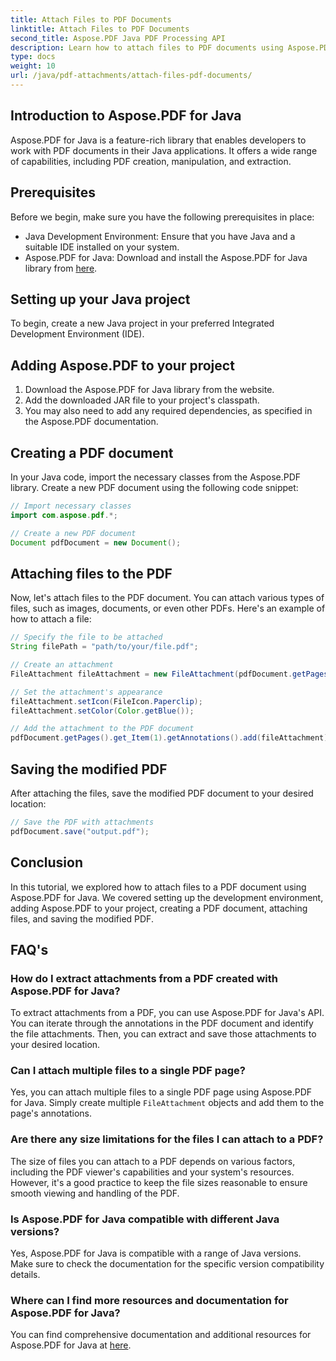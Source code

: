```yaml
---
title: Attach Files to PDF Documents
linktitle: Attach Files to PDF Documents
second_title: Aspose.PDF Java PDF Processing API
description: Learn how to attach files to PDF documents using Aspose.PDF for Java. Our step-by-step guide makes PDF manipulation a breeze.
type: docs
weight: 10
url: /java/pdf-attachments/attach-files-pdf-documents/
---
```


## Introduction to Aspose.PDF for Java

Aspose.PDF for Java is a feature-rich library that enables developers to work with PDF documents in their Java applications. It offers a wide range of capabilities, including PDF creation, manipulation, and extraction.

## Prerequisites

Before we begin, make sure you have the following prerequisites in place:

- Java Development Environment: Ensure that you have Java and a suitable IDE installed on your system.
- Aspose.PDF for Java: Download and install the Aspose.PDF for Java library from [here](https://releases.aspose.com/pdf/java/).

## Setting up your Java project

To begin, create a new Java project in your preferred Integrated Development Environment (IDE).

## Adding Aspose.PDF to your project

1. Download the Aspose.PDF for Java library from the website.
2. Add the downloaded JAR file to your project's classpath.
3. You may also need to add any required dependencies, as specified in the Aspose.PDF documentation.

## Creating a PDF document

In your Java code, import the necessary classes from the Aspose.PDF library. Create a new PDF document using the following code snippet:

```java
// Import necessary classes
import com.aspose.pdf.*;

// Create a new PDF document
Document pdfDocument = new Document();
```

## Attaching files to the PDF

Now, let's attach files to the PDF document. You can attach various types of files, such as images, documents, or even other PDFs. Here's an example of how to attach a file:

```java
// Specify the file to be attached
String filePath = "path/to/your/file.pdf";

// Create an attachment
FileAttachment fileAttachment = new FileAttachment(pdfDocument.getPages().get_Item(1), filePath);

// Set the attachment's appearance
fileAttachment.setIcon(FileIcon.Paperclip);
fileAttachment.setColor(Color.getBlue());

// Add the attachment to the PDF document
pdfDocument.getPages().get_Item(1).getAnnotations().add(fileAttachment);
```

## Saving the modified PDF

After attaching the files, save the modified PDF document to your desired location:

```java
// Save the PDF with attachments
pdfDocument.save("output.pdf");
```

## Conclusion

In this tutorial, we explored how to attach files to a PDF document using Aspose.PDF for Java. We covered setting up the development environment, adding Aspose.PDF to your project, creating a PDF document, attaching files, and saving the modified PDF.

## FAQ's

### How do I extract attachments from a PDF created with Aspose.PDF for Java?

To extract attachments from a PDF, you can use Aspose.PDF for Java's API. You can iterate through the annotations in the PDF document and identify the file attachments. Then, you can extract and save those attachments to your desired location.

### Can I attach multiple files to a single PDF page?

Yes, you can attach multiple files to a single PDF page using Aspose.PDF for Java. Simply create multiple `FileAttachment` objects and add them to the page's annotations.

### Are there any size limitations for the files I can attach to a PDF?

The size of files you can attach to a PDF depends on various factors, including the PDF viewer's capabilities and your system's resources. However, it's a good practice to keep the file sizes reasonable to ensure smooth viewing and handling of the PDF.

### Is Aspose.PDF for Java compatible with different Java versions?

Yes, Aspose.PDF for Java is compatible with a range of Java versions. Make sure to check the documentation for the specific version compatibility details.

### Where can I find more resources and documentation for Aspose.PDF for Java?

You can find comprehensive documentation and additional resources for Aspose.PDF for Java at [here](https://reference.aspose.com/pdf/java/).
